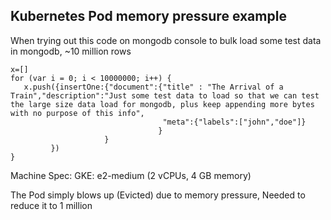 ## Kubernetes Pod memory pressure example

When trying out this code on mongodb console to bulk load some test data in mongodb, ~10 million rows

```
x=[]
for (var i = 0; i < 10000000; i++) {
   x.push({insertOne:{"document":{"title" : "The Arrival of a Train","description":"Just some test data to load so that we can test the large size data load for mongodb, plus keep appending more bytes with no purpose of this info",
                                  "meta":{"labels":["john","doe"]}
                                 }
                     }
         })
}
```

Machine Spec:
GKE: e2-medium (2 vCPUs, 4 GB memory)

The Pod simply blows up (Evicted) due to memory pressure, Needed to reduce it to 1 million
